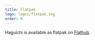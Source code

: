 ```yaml
---
title: Flatpak
logo: logos/flatpak.svg
order: 8
---
```

Haguichi is available as flatpak on <a href="https://flathub.org/apps/details/com.github.ztefn.haguichi" target="_blank">Flathub</a>.

